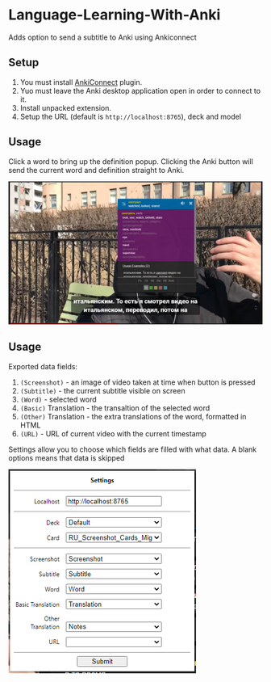 # Language-Learning-With-Anki

Adds option to send a subtitle to Anki using Ankiconnect

## Setup

1) You must install [AnkiConnect](https://ankiweb.net/shared/info/2055492159) plugin.
2) Yuo must leave the Anki desktop application open in order to connect to it.
3) Install unpacked extension.
4) Setup the URL (default is `http://localhost:8765`), deck and model

## Usage

Click a word to bring up the definition popup.
Clicking the Anki button will send the current word and definition straight to Anki.

![bubble-screenshot](https://raw.githubusercontent.com/ClearlyKyle/Language-Learning-With-Anki/master/popup.PNG)

## Usage

Exported data fields:

 1) `(Screenshot)` - an image of video taken at time when button is pressed
 2) `(Subtitle)` - the current subtitle visible on screen
 3) `(Word)` - selected word
 4) `(Basic)` Translation - the transaltion of the selected word
 5) `(Other)` Translation - the extra translations of the word, formatted in HTML
 6) `(URL)` - URL of current video with the current timestamp

Settings allow you to choose which fields are filled with what data. A blank options means that data is skipped

![options-screenshot](https://raw.githubusercontent.com/ClearlyKyle/Language-Learning-With-Anki/master/settings.PNG)
